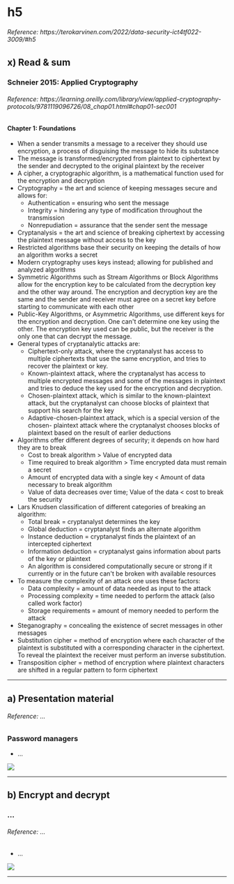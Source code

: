 <h1> h5 </h1>
<h6> Reference: https://terokarvinen.com/2022/data-security-ict4tf022-3009/#h5 </h6>

<h2> x) Read & sum</h2>

<h3> Schneier 2015: Applied Cryptography </h3>
<h6> Reference: https://learning.oreilly.com/library/view/applied-cryptography-protocols/9781119096726/08_chap01.html#chap01-sec001 </h6>

<p>
<h4> Chapter 1: Foundations </h4>

  - When a sender transmits a message to a receiver they should use encryption, a process of disguising the message to hide its substance
  - The message is transformed/encrypted from plaintext to ciphertext by the sender and decrypted to the original plaintext by the receiver
  - A cipher, a cryptographic algorithm, is a mathematical function used for the encryption and decryption
  - Cryptography = the art and science of keeping messages secure and allows for:
    - Authentication = ensuring who sent the message
    - Integrity = hindering any type of modification throughout the transmission
    - Nonrepudiation = assurance that the sender sent the message
  - Cryptanalysis = the art and science of breaking ciphertext by accessing the plaintext message without access to the key
  - Restricted algorithms base their security on keeping the details of how an algorithm works a secret
  - Modern cryptography uses keys instead; allowing for published and analyzed algorithms
  - Symmetric Algorithms such as Stream Algorithms or Block Algorithms allow for the encryption key to be calculated from the decryption key and the other way around. The encryption and decryption key are the same and the sender and receiver must agree on a secret key before starting to communicate with each other
  - Public-Key Algorithms, or Asymmetric Algorithms, use different keys for the encryption and decryption. One can't determine one key using the other. The encryption key used can be public, but the receiver is the only one that can decrypt the message.
  - General types of cryptanalytic attacks are:
    - Ciphertext-only attack, where the cryptanalyst has access to multiple ciphertexts that use the same encryption, and tries to recover the plaintext or key.
    - Known-plaintext attack, where the cryptanalyst has access to multiple encrypted messages and some of the messages in plaintext and tries to deduce the key used for the encryption and decryption.
    - Chosen-plaintext attack, which is similar to the known-plaintext attack, but the cryptanalyst can choose blocks of plaintext that support his search for the key
    - Adaptive-chosen-plaintext attack, which is a special version of the chosen-   plaintext attack where the cryptanalyst chooses blocks of plaintext based on the result of earlier deductions
  - Algorithms offer different degrees of security; it depends on how hard they are to break
    - Cost to break algorithm > Value of encrypted data
    - Time required to break algorithm > Time encrypted data must remain a secret
    - Amount of encrypted data with a single key < Amount of data necessary to break algorithm
    - Value of data decreases over time; Value of the data < cost to break the security
  - Lars Knudsen classification of different categories of breaking an algorithm:
    - Total break = cryptanalyst determines the key
    - Global deduction = cryptanalyst finds an alternate algorithm
    - Instance deduction = cryptanalyst finds the plaintext of an intercepted ciphertext
    - Information deduction = cryptanalyst gains information about parts of the key or plaintext
    - An algorithm is considered computationally secure or strong if it currently or in the future can't be broken with available resources
  - To measure the complexity of an attack one uses these factors:
    - Data complexity = amount of data needed as input to the attack
    - Processing complexity = time needed to perform the attack (also called work factor)
    - Storage requirements = amount of memory needed to perform the attack
  - Steganography = concealing the existence of secret messages in other messages
  - Substitution cipher = method of encryption where each character of the plaintext is substituted with a corresponding character in the ciphertext. To reveal the plaintext the receiver must perform an inverse substitution.
  - Transposition cipher = method of encryption where plaintext characters are shifted in a regular pattern to form ciphertext

</p>

<hr>

<h2> a) Presentation material </h2>
<h6> Reference: ...</h6>
<h3> Password managers</h3>

<p>
  
  - ...
</p>

![](images/h5/...PNG)

<hr>

<h2> b) Encrypt and decrypt </h2>

<h3> ... </h3>
<h6> Reference: ...</h6>

<p>
  
  - ...
  
![](images/h5/...PNG)
</p>

<hr>
